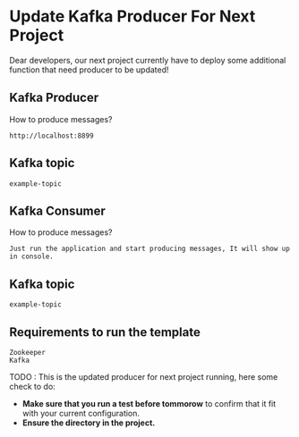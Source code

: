 # Update Kafka Producer For Next Project
Dear developers, our next project currently have to deploy some additional function that need producer to be updated!

## Kafka Producer
How to produce messages?
```
http://localhost:8899
```
## Kafka topic
```
example-topic
```
## Kafka Consumer
How to produce messages?
```
Just run the application and start producing messages, It will show up in console.
```
## Kafka topic
```
example-topic
```
## Requirements to run the template
```
Zookeeper
Kafka
```

TODO : This is the updated producer for next project running, here some check to do:
- **Make sure that you run a test before tommorow** to confirm that it fit with your current configuration.
- **Ensure the directory in the project.**
